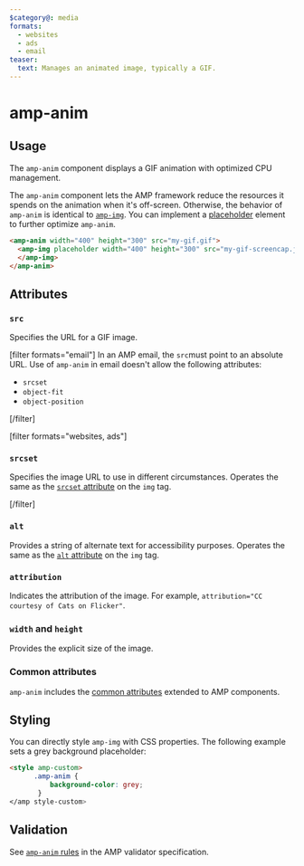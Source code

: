 ```yaml
---
$category@: media
formats:
  - websites
  - ads
  - email
teaser:
  text: Manages an animated image, typically a GIF.
---
```


<!---
Copyright 2015 The AMP HTML Authors. All Rights Reserved.

Licensed under the Apache License, Version 2.0 (the "License");
you may not use this file except in compliance with the License.
You may obtain a copy of the License at

      http://www.apache.org/licenses/LICENSE-2.0

Unless required by applicable law or agreed to in writing, software
distributed under the License is distributed on an "AS-IS" BASIS,
WITHOUT WARRANTIES OR CONDITIONS OF ANY KIND, either express or implied.
See the License for the specific language governing permissions and
limitations under the License.
-->

# amp-anim

## Usage

The `amp-anim` component displays a GIF animation with optimized CPU management.

The `amp-anim` component lets the AMP framework reduce the resources it spends
on the animation when it's off-screen. Otherwise, the behavior of `amp-anim` is
identical to [`amp-img`](https://amp.dev/documentation/components/amp-img/). You
can implement a [placeholder](https://amp.dev/documentation/guides-and-tutorials/develop/style_and_layout/placeholders/)
element to further optimize `amp-anim`.

```html
<amp-anim width="400" height="300" src="my-gif.gif">
  <amp-img placeholder width="400" height="300" src="my-gif-screencap.jpg">
  </amp-img>
</amp-anim>
```

## Attributes
### `src`

Specifies the URL for a GIF image.

[filter formats="email"]
In an AMP email, the `src`must point to an absolute URL. Use of `amp-anim` in
email doesn't allow the following attributes:

- `srcset`
- `object-fit`
- `object-position`

[/filter]

[filter formats="websites, ads"]
### `srcset`

Specifies the image URL to use in different circumstances. Operates the same as
the [`srcset` attribute](https://developer.mozilla.org/en-US/docs/Web/HTML/Element/img#attr-srcset)
on the `img` tag.

[/filter]

### `alt`

Provides a string of alternate text for accessibility purposes. Operates the
same as the [`alt` attribute](https://www.w3schools.com/tags/att_img_alt.asp) on
the `img` tag.

### `attribution`

Indicates the attribution of the image. For example, `attribution="CC courtesy of Cats on Flicker"`.

### `width` and `height`

Provides the explicit size of the image.


### Common attributes

`amp-anim` includes the
[common attributes](https://amp.dev/documentation/guides-and-tutorials/learn/common_attributes)
extended to AMP components.

## Styling

You can directly style `amp-img` with CSS properties. The following example sets
a grey background placeholder:

```html
<style amp-custom>
      .amp-anim {
          background-color: grey;
       }
</amp style-custom>
```

## Validation

See [`amp-anim` rules](https://github.com/ampproject/amphtml/blob/master/extensions/amp-anim/validator-amp-anim.protoascii)
in the AMP validator specification.
